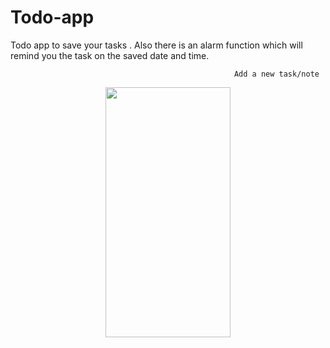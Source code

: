 # Todo-app
Todo app to save your tasks . Also there is an alarm function which will remind you the task on the saved date and time.
                                      <p align="center">

                                                      Add a new task/note
                                     
                                      
                                      
<p align="center">
                      <img src="https://user-images.githubusercontent.com/59801625/95580153-7a47f980-0a54-11eb-9640-74944cde1c9b.jpg" width="200" height="400" />
</p>

